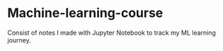 # Machine-learning-course
Consist of notes I made with Jupyter Notebook to track my ML learning journey. 
